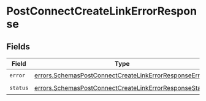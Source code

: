 # PostConnectCreateLinkErrorResponse


## Fields

| Field                                                                                                                            | Type                                                                                                                             | Required                                                                                                                         | Description                                                                                                                      |
| -------------------------------------------------------------------------------------------------------------------------------- | -------------------------------------------------------------------------------------------------------------------------------- | -------------------------------------------------------------------------------------------------------------------------------- | -------------------------------------------------------------------------------------------------------------------------------- |
| `error`                                                                                                                          | [errors.SchemasPostConnectCreateLinkErrorResponseError](../../models/errors/schemaspostconnectcreatelinkerrorresponseerror.md)   | :heavy_check_mark:                                                                                                               | N/A                                                                                                                              |
| `status`                                                                                                                         | [errors.SchemasPostConnectCreateLinkErrorResponseStatus](../../models/errors/schemaspostconnectcreatelinkerrorresponsestatus.md) | :heavy_check_mark:                                                                                                               | N/A                                                                                                                              |